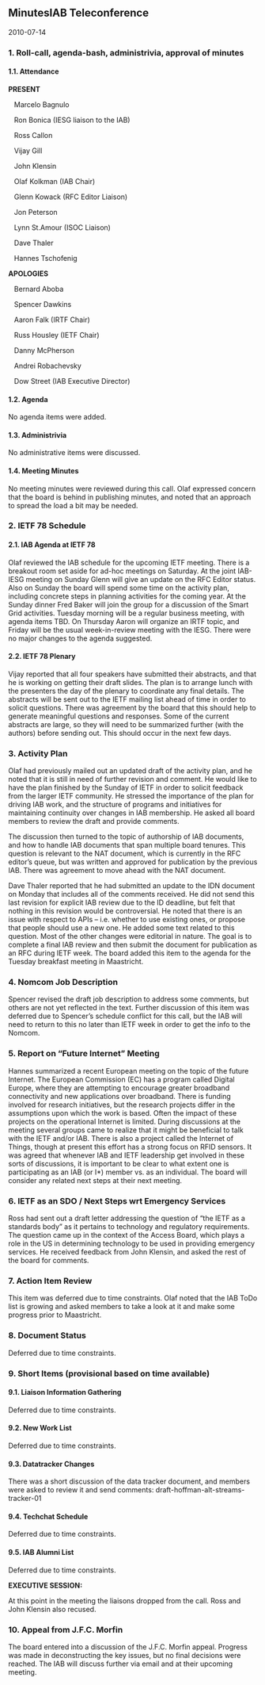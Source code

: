 
MinutesIAB Teleconference
-------------------------


2010-07-14


### 1. Roll-call, agenda-bash, administrivia, approval of minutes


#### 1.1. Attendance


**PRESENT**  

   Marcelo Bagnulo  

   Ron Bonica (IESG liaison to the IAB)  

   Ross Callon  

   Vijay Gill  

   John Klensin  

   Olaf Kolkman (IAB Chair)  

   Glenn Kowack (RFC Editor Liaison)  

   Jon Peterson  

   Lynn St.Amour (ISOC Liaison)  

   Dave Thaler  

   Hannes Tschofenig  

**APOLOGIES**  

   Bernard Aboba  

   Spencer Dawkins  

   Aaron Falk (IRTF Chair)  

   Russ Housley (IETF Chair)  

   Danny McPherson  

   Andrei Robachevsky  

   Dow Street (IAB Executive Director)


#### 1.2. Agenda


No agenda items were added.


#### 1.3. Administrivia


No administrative items were discussed.


#### 1.4. Meeting Minutes


No meeting minutes were reviewed during this call. Olaf expressed concern that the board is behind in publishing minutes, and noted that an approach to spread the load a bit may be needed.


### 2. IETF 78 Schedule


#### 2.1. IAB Agenda at IETF 78


Olaf reviewed the IAB schedule for the upcoming IETF meeting. There is a breakout room set aside for ad-hoc meetings on Saturday. At the joint IAB-IESG meeting on Sunday Glenn will give an update on the RFC Editor status. Also on Sunday the board will spend some time on the activity plan, including concrete steps in planning activities for the coming year. At the Sunday dinner Fred Baker will join the group for a discussion of the Smart Grid activities. Tuesday morning will be a regular business meeting, with agenda items TBD. On Thursday Aaron will organize an IRTF topic, and Friday will be the usual week-in-review meeting with the IESG. There were no major changes to the agenda suggested.


#### 2.2. IETF 78 Plenary


Vijay reported that all four speakers have submitted their abstracts, and that he is working on getting their draft slides. The plan is to arrange lunch with the presenters the day of the plenary to coordinate any final details. The abstracts will be sent out to the IETF mailing list ahead of time in order to solicit questions. There was agreement by the board that this should help to generate meaningful questions and responses. Some of the current abstracts are large, so they will need to be summarized further (with the authors) before sending out. This should occur in the next few days.


### 3. Activity Plan


Olaf had previously mailed out an updated draft of the activity plan, and he noted that it is still in need of further revision and comment. He would like to have the plan finished by the Sunday of IETF in order to solicit feedback from the larger IETF community. He stressed the importance of the plan for driving IAB work, and the structure of programs and initiatives for maintaining continuity over changes in IAB membership. He asked all board members to review the draft and provide comments.


The discussion then turned to the topic of authorship of IAB documents, and how to handle IAB documents that span multiple board tenures. This question is relevant to the NAT document, which is currently in the RFC editor’s queue, but was written and approved for publication by the previous IAB. There was agreement to move ahead with the NAT document.


Dave Thaler reported that he had submitted an update to the IDN document on Monday that includes all of the comments received. He did not send this last revision for explicit IAB review due to the ID deadline, but felt that nothing in this revision would be controversial. He noted that there is an issue with respect to APIs – i.e. whether to use existing ones, or propose that people should use a new one. He added some text related to this question. Most of the other changes were editorial in nature. The goal is to complete a final IAB review and then submit the document for publication as an RFC during IETF week. The board added this item to the agenda for the Tuesday breakfast meeting in Maastricht.


### 4. Nomcom Job Description


Spencer revised the draft job description to address some comments, but others are not yet reflected in the text. Further discussion of this item was deferred due to Spencer’s schedule conflict for this call, but the IAB will need to return to this no later than IETF week in order to get the info to the Nomcom.


### 5. Report on “Future Internet” Meeting


Hannes summarized a recent European meeting on the topic of the future Internet. The European Commission (EC) has a program called Digital Europe, where they are attempting to encourage greater broadband connectivity and new applications over broadband. There is funding involved for research initiatives, but the research projects differ in the assumptions upon which the work is based. Often the impact of these projects on the operational Internet is limited. During discussions at the meeting several groups came to realize that it might be beneficial to talk with the IETF and/or IAB. There is also a project called the Internet of Things, though at present this effort has a strong focus on RFID sensors. It was agreed that whenever IAB and IETF leadership get involved in these sorts of discussions, it is important to be clear to what extent one is participating as an IAB (or I\*) member vs. as an individual. The board will consider any related next steps at their next meeting.


### 6. IETF as an SDO / Next Steps wrt Emergency Services


Ross had sent out a draft letter addressing the question of “the IETF as a standards body” as it pertains to technology and regulatory requirements. The question came up in the context of the Access Board, which plays a role in the US in determining technology to be used in providing emergency services. He received feedback from John Klensin, and asked the rest of the board for comments.


### 7. Action Item Review


This item was deferred due to time constraints. Olaf noted that the IAB ToDo list is growing and asked members to take a look at it and make some progress prior to Maastricht.


### 8. Document Status


Deferred due to time constraints.


### 9. Short Items (provisional based on time available)


#### 9.1. Liaison Information Gathering


Deferred due to time constraints.


#### 9.2. New Work List


Deferred due to time constraints.


#### 9.3. Datatracker Changes


There was a short discussion of the data tracker document, and members were asked to review it and send comments: draft-hoffman-alt-streams-tracker-01


#### 9.4. Techchat Schedule


Deferred due to time constraints.


#### 9.5. IAB Alumni List


Deferred due to time constraints.


**EXECUTIVE SESSION:**


At this point in the meeting the liaisons dropped from the call. Ross and John Klensin also recused.


### 10. Appeal from J.F.C. Morfin


The board entered into a discussion of the J.F.C. Morfin appeal. Progress was made in deconstructing the key issues, but no final decisions were reached. The IAB will discuss further via email and at their upcoming meeting.


